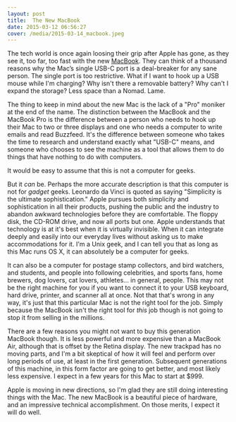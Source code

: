 ```yaml
---
layout: post
title:  The New MacBook
date: 2015-03-12 06:56:27
cover: /media/2015-03-14_macbook.jpeg
---
```


The tech world is once again loosing their grip after Apple has gone, as they see it, too far, too fast with the new [MacBook](https://www.apple.com/macbook/). They can think of a thousand reasons why the Mac’s single USB-C port is a deal-breaker for any sane person. The single port is too restrictive. What if I want to hook up a USB mouse while I'm charging? Why isn't there a removable battery? Why can't I expand the storage? Less space than a Nomad. Lame. 

The thing to keep in mind about the new Mac is the lack of a "Pro" moniker at the end of the name. The distinction between the MacBook and the MacBook Pro is the difference between a person who needs to hook up their Mac to two or three displays and one who needs a computer to write emails and read Buzzfeed. It's the difference between someone who takes the time to research and understand exactly what "USB-C" means, and someone who chooses to see the machine as a tool that allows them to do things that have nothing to do with computers. 

It would be easy to assume that this is not a computer for geeks. 

But it *can* be. Perhaps the more accurate description is that this computer is not for *gadget* geeks.  Leonardo da Vinci is quoted as saying "Simplicity is the ultimate sophistication." Apple pursues both simplicity and sophistication in all their products, pushing the public and the industry to abandon awkward technologies before they are comfortable. The floppy disk, the CD-ROM drive, and now all ports but one. Apple understands that technology is at it's best when it is virtually invisible. When it can integrate deeply and easily into our everyday lives without asking us to make accommodations for it. I'm a Unix geek, and I can tell you that as long as this Mac runs OS X, it can absolutely be a computer for geeks. 

It can also be a computer for postage stamp collectors, and bird watchers, and students, and people into following celebrities, and sports fans, home brewers, dog lovers, cat lovers, athletes... in general, people. This may not be the right machine for you if you want to connect it to your USB keyboard, hard drive,  printer, and scanner all at once. Not that that's wrong in any way, it's just that this particular Mac is not the right tool for the job. Simply because the MacBook isn't the right tool for *this* job though is not going to stop it from selling in the millions. 

There are a few reasons you might not want to buy this generation MacBook though. It is less powerful and more expensive than a MacBook Air, although that is offset by the Retina display. The new trackpad has no moving parts, and I'm a bit skeptical of how it will feel and perform over long periods of use, at least in the first generation. Subsequent generations of this machine, in this form factor are going to get better, and most likely less expensive. I expect in a few years for this Mac to start at $999.

Apple is moving in new directions, so I'm glad they are still doing interesting things with the Mac. The new MacBook is a beautiful piece of hardware, and an impressive technical accomplishment. On those merits, I expect it will do well. 

